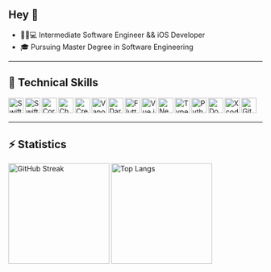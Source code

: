 ## Hey 👋

* 👩🏼💻 Intermediate Software Engineer && iOS Developer
* 🎓 Pursuing Master Degree in Software Engineering

---

## 🧰 Technical Skills
<img align="left" width="30px" src="https://cdn.jsdelivr.net/gh/devicons/devicon@latest/icons/swift/swift-original.svg" alt="Swift" />
<img align="left" width="30px" src="https://img.icons8.com/?size=512&id=_BTyk4vBumjx&format=png" alt="SwiftUI" />
<img align="left" width="30px" src="https://velog.velcdn.com/images/qnm83/post/92952fa1-24b5-4c85-b4a1-bd5d0ef015db/image.png" alt="CoreData" />
<img align="left" width="30px" src="https://img1.daumcdn.net/thumb/R800x0/?scode=mtistory2&fname=https%3A%2F%2Fblog.kakaocdn.net%2Fdn%2FKEql9%2Fbtr53IlDpxK%2F7xi6tnO2sNzcrTjKkj8ph0%2Fimg.png" alt="Chart" />
<img align="left" width="30px" src="https://developer.apple.com/assets/elements/icons/create-ml/create-ml-96x96_2x.png" alt="CreateML" />
<img align="left" width="30px" src="https://docs.vapor.codes/assets/logo.png" alt="Vapor" />
<img align="left" width="30px" src="https://cdn.jsdelivr.net/gh/devicons/devicon@latest/icons/dart/dart-original.svg" alt="Dart" />
<img align="left" width="30px" src="https://cdn.jsdelivr.net/gh/devicons/devicon@latest/icons/flutter/flutter-original.svg" alt="Flutter" />
<img align="left" width="30px" src="https://cdn.jsdelivr.net/gh/devicons/devicon@latest/icons/vuejs/vuejs-original.svg" alt="Vue.js" />
<img align="left" width="30px" src="https://cdn.jsdelivr.net/gh/devicons/devicon@latest/icons/nextjs/nextjs-original.svg" alt="Next.js" />
<img align="left" width="30px" src="https://cdn.jsdelivr.net/gh/devicons/devicon@latest/icons/typescript/typescript-original.svg" alt="TypeScript" />
<img align="left" width="30px" src="https://cdn.jsdelivr.net/gh/devicons/devicon@latest/icons/python/python-original.svg" alt="Python" />
<img align="left" width="30px" src="https://cdn.jsdelivr.net/gh/devicons/devicon@latest/icons/docker/docker-plain.svg" alt="Docker" />
<img align="left" width="30px" src="https://cdn.jsdelivr.net/gh/devicons/devicon@latest/icons/xcode/xcode-original.svg" alt="Xcode" />
<img align="left" width="30px" src="https://cdn.jsdelivr.net/gh/devicons/devicon@latest/icons/git/git-original.svg" alt="Git" />

<br />
<br />

---

## ⚡️ Statistics
<div>
  <img height="200px" src="https://streak-stats.demolab.com/?user=CarolaneLFBV&theme=transparent&ring=6495ED&fire=6495ED&currStreakNum=0969DA&sideNums=0969DA&currStreakLabel=0969DA&sideLabels=0969DA&dates=636C76&excludeDaysLabel=636C76" alt="GitHub Streak" />
<img height="200px" src="https://github-readme-stats.vercel.app/api/top-langs/?username=CarolaneLFBV&layout=donut&title_color=0969DA&text_color=636C76&theme=transparent" alt="Top Langs" />
</div>

